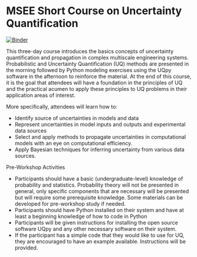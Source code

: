 # MSEE Short Course on Uncertainty Quantification

[![Binder](https://mybinder.org/badge_logo.svg)](https://mybinder.org/v2/gh/SURGroup/MSEE_UQ_Short_Course/main)

This three-day course introduces the basics concepts of uncertainty quantification and propagation in complex multiscale engineering systems. Probabilistic and Uncertainty Quantification (UQ) methods are presented in the morning followed by Python modeling exercises using the UQpy software in the afternoon to reinforce the material. At the end of this course, it is the goal that attendees will have a foundation in the principles of UQ and the practical acumen to apply these principles to UQ problems in their application areas of interest.

More specifically, attendees will learn how to:
- Identify source of uncertainties in models and data
- Represent uncertainties in model inputs and outputs and experimental data sources
- Select and apply methods to propagate uncertainties in computational models with an eye on computational efficiency.
- Apply Bayesian techniques for inferring uncertainty from various data sources.

Pre-Workshop Activities
- Participants should have a basic (undergraduate-level) knowledge of probability and statistics. Probability theory will not be presented in general, only specific components that are necessary will be presented but will require some prerequisite knowledge. Some materials can be developed for pre-workshop study if needed.
- Participants should have Python installed on their system and have at least a beginning knowledge of how to code in Python
- Participants will be given instructions for installing the open source software UQpy and any other necessary software on their system.           
- If the participant has a simple code that they would like to use for UQ, they are encouraged to have an example available. Instructions will be provided.
